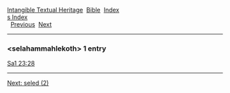 [Intangible Textual Heritage](../../index)  [Bible](../index) 
[Index](index)   
[s Index](_s_)  
  [Previous](c09970)  [Next](c09972) 

------------------------------------------------------------------------

### &lt;selahammahlekoth&gt; 1 entry

[Sa1 23:28](../kjv/sa1023.htm#028)  

------------------------------------------------------------------------

[Next: seled (2)](c09972)

